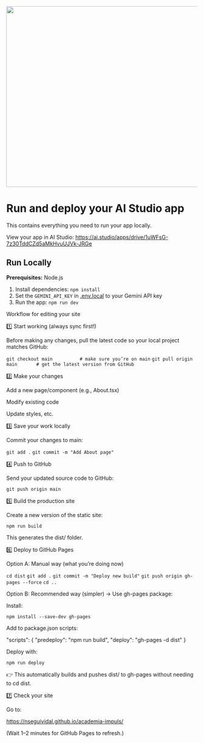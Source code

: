<div align="center">
<img width="1200" height="475" alt="GHBanner" src="https://github.com/user-attachments/assets/0aa67016-6eaf-458a-adb2-6e31a0763ed6" />
</div>

# Run and deploy your AI Studio app

This contains everything you need to run your app locally.

View your app in AI Studio: https://ai.studio/apps/drive/1uWFsG-7z30TddCZd5aMkHvuUJVk-JRGe

## Run Locally

**Prerequisites:**  Node.js


1. Install dependencies:
   `npm install`
2. Set the `GEMINI_API_KEY` in [.env.local](.env.local) to your Gemini API key
3. Run the app:
   `npm run dev`




Workflow for editing your site

1️⃣ Start working (always sync first!)

Before making any changes, pull the latest code so your local project matches GitHub:

`git checkout main          # make sure you’re on main`
`git pull origin main       # get the latest version from GitHub`

2️⃣ Make your changes

Add a new page/component (e.g., About.tsx)

Modify existing code

Update styles, etc.

3️⃣ Save your work locally

Commit your changes to main:

`git add .`
`git commit -m "Add About page"`

4️⃣ Push to GitHub

Send your updated source code to GitHub:

`git push origin main`

5️⃣ Build the production site

Create a new version of the static site:

`npm run build`


This generates the dist/ folder.

6️⃣ Deploy to GitHub Pages

Option A: Manual way (what you’re doing now)

`cd dist`
`git add .`
`git commit -m "Deploy new build"`
`git push origin gh-pages --force`
`cd ..`


Option B: Recommended way (simpler) → Use gh-pages package:

Install:

`npm install --save-dev gh-pages`


Add to package.json scripts:

"scripts": {
  "predeploy": "npm run build",
  "deploy": "gh-pages -d dist"
}


Deploy with:

`npm run deploy`


👉 This automatically builds and pushes dist/ to gh-pages without needing to cd dist.

7️⃣ Check your site

Go to:

https://nseguividal.github.io/academia-impuls/


(Wait 1–2 minutes for GitHub Pages to refresh.)

